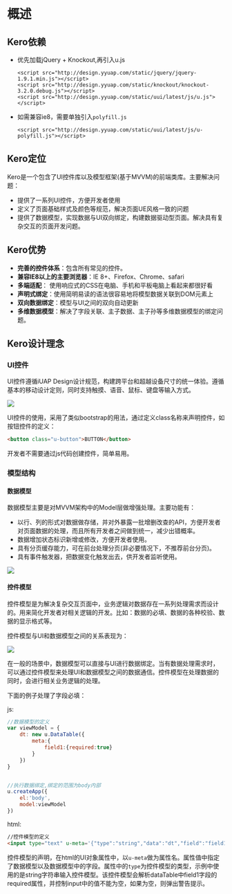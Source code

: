 # 概述

## Kero依赖

* 优先加载jQuery + Knockout,再引入u.js

  ```
  <script src="http://design.yyuap.com/static/jquery/jquery-1.9.1.min.js"></script>
  <script src="http://design.yyuap.com/static/knockout/knockout-3.2.0.debug.js"></script>
  <script src="http://design.yyuap.com/static/uui/latest/js/u.js"></script>
  ```


* 如需兼容ie8，需要单独引入`polyfill.js`

  ```
  <script src="http://design.yyuap.com/static/uui/latest/js/u-polyfill.js"></script>
  ```

## Kero定位

Kero是一个包含了UI控件库以及模型框架(基于MVVM)的前端类库。主要解决问题：

+ 提供了一系列UI控件，方便开发者使用
+ 定义了页面基础样式及颜色等规范，解决页面UE风格一致的问题
+ 提供了数据模型，实现数据与UI双向绑定，构建数据驱动型页面。解决具有复杂交互的页面开发问题。

## Kero优势

+ **完善的控件体系**：包含所有常见的控件。
+ **兼容IE8以上的主要浏览器**：IE 8+、Firefox、Chrome、safari
+ **多端适配**： 使用响应式的CSS在电脑、手机和平板电脑上看起来都很好看
+ **声明式绑定**：使用简明易读的语法很容易地将模型数据关联到DOM元素上
+ **双向数据绑定**：模型与UI之间的双向自动更新
+ **多维数据模型**：解决了字段关联、主子数据、主子孙等多维数据模型的绑定问题。

## Kero设计理念

### UI控件

UI控件遵循iUAP Design设计规范，构建跨平台和超越设备尺寸的统一体验。遵循基本的移动设计定则，同时支持触摸、语音、鼠标、键盘等输入方式。

![](img/materialdesign.png)


UI控件的使用，采用了类似bootstrap的用法，通过定义class名称来声明控件，如按钮控件的定义：

```html
<button class="u-button">BUTTON</button>
```

开发者不需要通过js代码创建控件，简单易用。

### 模型结构

#### 数据模型


数据模型主要是对MVVM架构中的Model层做增强处理。主要功能有：

+ 以行、列的形式对数据做存储，并对外暴露一批增删改查的API，方便开发者对页面数据的处理，而且所有开发者之间做到统一，减少出错概率。
+ 数据增加状态标识新增或修改，方便开发者使用。
+ 具有分页缓存能力，可在前台处理分页(非必要情况下，不推荐前台分页)。
+ 具有事件触发器，把数据变化触发出去，供开发者监听使用。

![](img/datatable.png)


#### 控件模型

控件模型是为解决复杂交互页面中，业务逻辑对数据存在一系列处理需求而设计的。用来简化开发者对相关逻辑的开发。比如：数据的必填、数据的各种校验、数据的显示格式等。

控件模型与UI和数据模型之间的关系表现为：

![](img/mvvm.png)

在一般的场景中，数据模型可以直接与UI进行数据绑定。当有数据处理需求时，可以通过控件模型来处理UI和数据模型之间的数据通信。控件模型在处理数据的同时，会进行相关业务逻辑的处理。

下面的例子处理了字段必填：

js:

```javascript
//数据模型的定义
var viewModel = {
	dt: new u.DataTable({
		meta:{
			field1:{required:true}
		}
	})
}


//执行数据绑定,绑定的范围为body内部
u.createApp({
	el:'body',
	model:viewModel
})
```

html:
```html
//控件模型的定义
<input type="text" u-meta='{"type":"string","data":"dt","field":"field1"}'/>
```

控件模型的声明，在html的UI对象属性中，以`u-meta`做为属性名。属性值中指定了数据模型以及数据模型中的字段。属性中的`type`为控件模型的类型，示例中使用的是string字符串输入控件模型。该控件模型会解析dataTable中field1字段的required属性，并控制input中的值不能为空，如果为空，则弹出警告提示。
